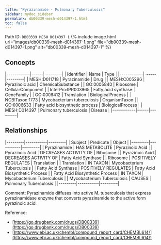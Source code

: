 ```yaml
---
title: "Pyrazinamide - Pulmonary Tuberculosis"
sidebar: mydoc_sidebar
permalink: db00339-mesh-d014397-1.html
toc: false 
---
```



Path ID: `DB00339_MESH_D014397_1`
{% include image.html url="images/db00339-mesh-d014397-1.png" file="db00339-mesh-d014397-1.png" alt="db00339-mesh-d014397-1" %}

## Concepts

|------------|------|---------|
| Identifier | Name | Type    |
|------------|------|---------|
| MESH:D011718 | Pyrazinamide | Drug |
| MESH:C005296 | Pyrazinoic acid | ChemicalSubstance |
| GO:0005840 | Ribosome | CellularComponent |
| InterPro:IPR003965 | Fatty acid synthase | GeneFamily |
| GO:0006412 | Translation | BiologicalProcess |
| NCBITaxon:1773 | Mycobacterium tuberculosis | OrganismTaxon |
| GO:0006633 | Fatty acid biosynthetic process | BiologicalProcess |
| MESH:D014397 | Pulmonary tuberculosis | Disease |
|------------|------|---------|

## Relationships

|---------|-----------|---------|
| Subject | Predicate | Object  |
|---------|-----------|---------|
| Pyrazinamide | HAS METABOLITE | Pyrazinoic Acid |
| Pyrazinoic Acid | DECREASES ACTIVITY OF | Ribosome |
| Pyrazinoic Acid | DECREASES ACTIVITY OF | Fatty Acid Synthase |
| Ribosome | POSITIVELY REGULATES | Translation |
| Translation | IN TAXON | Mycobacterium Tuberculosis |
| Fatty Acid Synthase | POSITIVELY REGULATES | Fatty Acid Biosynthetic Process |
| Fatty Acid Biosynthetic Process | IN TAXON | Mycobacterium Tuberculosis |
| Mycobacterium Tuberculosis | CAUSES | Pulmonary Tuberculosis |
|---------|-----------|---------|

Comment: Pyrazinamide diffuses into active M. tuberculosis that express pyrazinamidase enzyme that converts pyrazinamide to the active form pyrazinoic acid.

Reference: 
  - [https://go.drugbank.com/drugs/DB00339](https://go.drugbank.com/drugs/DB00339)
  - [https://www.ebi.ac.uk/chembl/compound_report_card/CHEMBL614/](https://www.ebi.ac.uk/chembl/compound_report_card/CHEMBL614/)
